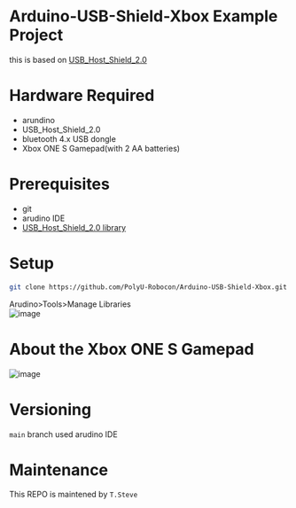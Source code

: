 # Arduino-USB-Shield-Xbox Example Project
this is based on [USB_Host_Shield_2.0](https://github.com/felis/USB_Host_Shield_2.0)
# Hardware Required 
* arundino
* USB_Host_Shield_2.0
* bluetooth 4.x USB dongle
* Xbox ONE S Gamepad(with 2 AA batteries)
# Prerequisites
* git
* arudino IDE
* [USB_Host_Shield_2.0 library](https://github.com/felis/USB_Host_Shield_2.0)
# Setup
```bash
git clone https://github.com/PolyU-Robocon/Arduino-USB-Shield-Xbox.git
```
Arudino>Tools>Manage Libraries      
![image](https://user-images.githubusercontent.com/45313904/178581397-eba27b1c-9ed3-456b-8aca-2c857deb0a3a.png)
# About the Xbox ONE S Gamepad
![image](https://user-images.githubusercontent.com/45313904/178580274-1976deb8-6e92-45cb-9bbd-1d70b6ae056b.png)

# Versioning
`main` branch used arudino IDE

# Maintenance
This REPO is maintened by `T.Steve`
